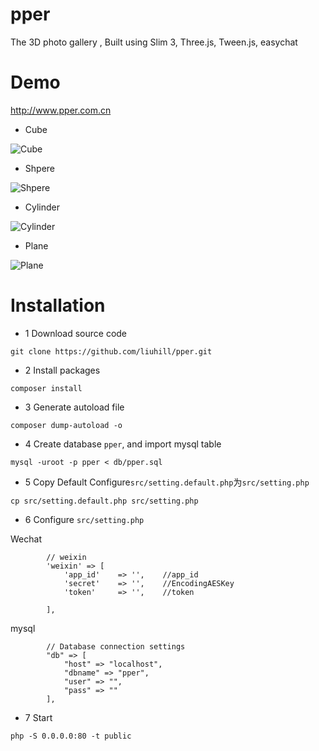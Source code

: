 # pper
 The 3D photo gallery  , Built using Slim 3, Three.js, Tween.js, easychat

# Demo
http://www.pper.com.cn

- Cube

![Cube](https://github.com/liuhill/pper/blob/master/public/images/table.gif)

- Shpere

![Shpere](https://github.com/liuhill/pper/blob/master/public/images/sphere.gif)

- Cylinder

![Cylinder](https://github.com/liuhill/pper/blob/master/public/images/helix.gif)

- Plane

![Plane](https://github.com/liuhill/pper/blob/master/public/images/grid.gif)



# Installation
- 1 Download source code
```
git clone https://github.com/liuhill/pper.git
```

- 2 Install packages
```
composer install
```

- 3 Generate autoload file
```
composer dump-autoload -o
```


- 4 Create database `pper`, and import mysql table

```
mysql -uroot -p pper < db/pper.sql
```

- 5 Copy Default Configure`src/setting.default.php`为`src/setting.php`
```
cp src/setting.default.php src/setting.php
```

- 6 Configure `src/setting.php`

Wechat
```
        // weixin
        'weixin' => [
            'app_id'    => '',    //app_id
            'secret'    => '',    //EncodingAESKey
            'token'     => '',    //token

        ],
```
mysql
```
        // Database connection settings
        "db" => [
            "host" => "localhost",
            "dbname" => "pper",
            "user" => "",
            "pass" => ""
        ],
```


- 7 Start

```
php -S 0.0.0.0:80 -t public
```